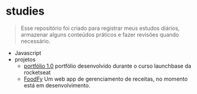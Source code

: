 # studies

> Esse repositório foi criado para registrar meus estudos diários, armazenar alguns conteúdos práticos e fazer revisões quando necessário.

- Javascript
- projetos
  - [portfólio 1.0](https://github.com/tonGuedesDev/portfolio-1.0)
      portfólio desenvolvido durante o curso launchbase da rocketseat
  - [FoodFy](https://github.com/tonGuedesDev/FoodFy)
      Um web app de gerenciamento de receitas, no momento está em desenvolvimento.
